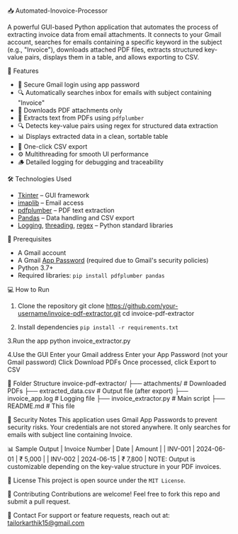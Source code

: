 📥 Automated-Inovoice-Processor


A powerful GUI-based Python application that automates the process of extracting invoice data from email attachments. 
It connects to your Gmail account, searches for emails containing a specific keyword in the subject (e.g., "Invoice"), 
downloads attached PDF files, extracts structured key-value pairs, displays them in a table, and allows exporting to CSV.


🚀 Features

- 📧 Secure Gmail login using app password
- 🔍 Automatically searches inbox for emails with subject containing "Invoice"
- 📎 Downloads PDF attachments only
- 📑 Extracts text from PDFs using `pdfplumber`
- 🔍 Detects key-value pairs using regex for structured data extraction
- 📊 Displays extracted data in a clean, sortable table
- 💾 One-click CSV export
- ⚙️ Multithreading for smooth UI performance
- 🪵 Detailed logging for debugging and traceability

🛠️ Technologies Used

- [Tkinter](w) – GUI framework
- [imaplib](w) – Email access
- [pdfplumber](w) – PDF text extraction
- [Pandas](w) – Data handling and CSV export
- [Logging](w), [threading](w), [regex](w) – Python standard libraries



🔐 Prerequisites

- A Gmail account
- A Gmail [App Password](w) (required due to Gmail's security policies)
- Python 3.7+
- Required libraries:
  `pip install pdfplumber pandas`


💻 How to Run

1. Clone the repository
   git clone https://github.com/your-username/invoice-pdf-extractor.git
   cd invoice-pdf-extractor

2. Install dependencies
   `pip install -r requirements.txt`

3.Run the app
  python invoice_extractor.py

4.Use the GUI
  Enter your Gmail address
  Enter your App Password (not your Gmail password)
  Click Download PDFs
  Once processed, click Export to CSV

📂 Folder Structure
   invoice-pdf-extractor/
   ├── attachments/         # Downloaded PDFs
   ├── extracted_data.csv   # Output file (after export)
   ├── invoice_app.log      # Logging file
   ├── invoice_extractor.py # Main script
   ├── README.md            # This file

🔐 Security Notes
   This application uses Gmail App Passwords to prevent security risks.
   Your credentials are not stored anywhere.
   It only searches for emails with subject line containing Invoice.

📊 Sample Output
   | Invoice Number | Date       | Amount  |
   | INV-001        | 2024-06-01 | ₹ 5,000 |
   | INV-002        | 2024-06-15 | ₹ 7,800 |
NOTE: Output is customizable depending on the key-value structure in your PDF invoices.

📝 License
   This project is open source under the `MIT License`.

🙌 Contributing
   Contributions are welcome! Feel free to fork this repo and submit a pull request.

📧 Contact
    For support or feature requests, 
    reach out at: tailorkarthik15@gmail.com








